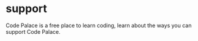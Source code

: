 # support
Code Palace is a free place to learn coding, learn about the ways you can support Code Palace.
